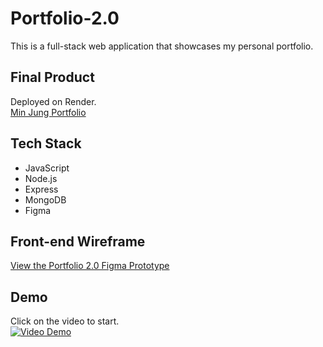 # Portfolio-2.0
This is a full-stack web application that showcases my personal portfolio.

## Final Product
Deployed on Render.
<br>
[Min Jung Portfolio](https://portfolio-2-0-2voq.onrender.com/)
## Tech Stack
- JavaScript
- Node.js
- Express
- MongoDB
- Figma

## Front-end Wireframe
[View the Portfolio 2.0 Figma Prototype](https://www.figma.com/proto/QegfTVMDlPVclDoEGz9TUD/Portfolio-2.0?node-id=0-1&t=Rxt70i25D3GV3qpx-1)

## Demo 
Click on the video to start.
<br>
[![Video Demo](https://img.youtube.com/vi/UD8WJU7c518/0.jpg)](https://youtu.be/UD8WJU7c518)



